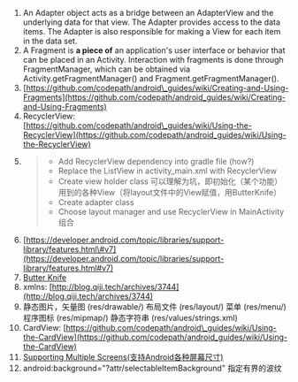 1. An Adapter object acts as a bridge between an AdapterView and the underlying data for that view. The Adapter provides access to the data items. The Adapter is also responsible for making a View for each item in the data set.
2. A Fragment is **a piece of** an application's user interface or behavior that can be placed in an Activity. Interaction with fragments is done through FragmentManager, which can be obtained via Activity.getFragmentManager\(\) and Fragment.getFragmentManager\(\).
3. [https://github.com/codepath/android\_guides/wiki/Creating-and-Using-Fragments](https://github.com/codepath/android_guides/wiki/Creating-and-Using-Fragments)
4. RecyclerView: [https://github.com/codepath/android\_guides/wiki/Using-the-RecyclerView](https://github.com/codepath/android_guides/wiki/Using-the-RecyclerView)
5. > * Add RecyclerView dependency into gradle file \(how?\)
   > * Replace the ListView in activity\_main.xml with RecyclerView
   > * Create view holder class 可以理解为坑，即初始化（某个功能）用到的各种View（将layout文件中的View赋值，用ButterKnife）
   > * Create adapter class
   > * Choose layout manager and use RecyclerView in MainActivity 组合
6. [https://developer.android.com/topic/libraries/support-library/features.html\#v7](https://developer.android.com/topic/libraries/support-library/features.html#v7)
7. [Butter Knife](http://jakewharton.github.io/butterknife/)
8. xmlns: [http://blog.qiji.tech/archives/3744](http://blog.qiji.tech/archives/3744)
9. 静态图片，矢量图 \(res/drawable/\) 布局文件 \(res/layout/\) 菜单 \(res/menu/\) 程序图标 \(res/mipmap/\) 静态字符串 \(res/values/strings.xml\)
10. CardView: [https://github.com/codepath/android\_guides/wiki/Using-the-CardView](https://github.com/codepath/android_guides/wiki/Using-the-CardView)
11. [Supporting Multiple Screens\(支持Android各种屏幕尺寸\)](http://blog.csdn.net/wzy_1988/article/details/52932875)
12.  android:background="?attr/selectableItemBackground"     指定有界的波纹



